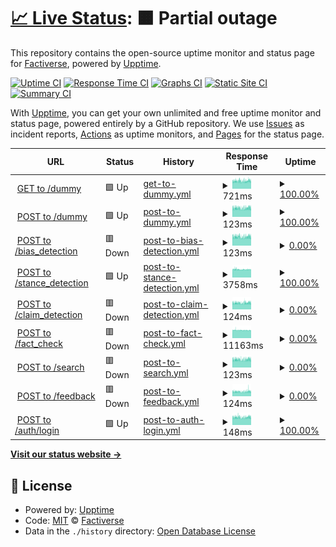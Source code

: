 # [📈 Live Status](https://factiverse.github.io/api-upptime): <!--live status--> **🟧 Partial outage**

This repository contains the open-source uptime monitor and status page for [Factiverse](https://factiverse.github.io/api-upptime), powered by [Upptime](https://github.com/upptime/upptime).

[![Uptime CI](https://github.com/factiverse/api-upptime/workflows/Uptime%20CI/badge.svg)](https://github.com/factiverse/api-upptime/actions?query=workflow%3A%22Uptime+CI%22)
[![Response Time CI](https://github.com/factiverse/api-upptime/workflows/Response%20Time%20CI/badge.svg)](https://github.com/factiverse/api-upptime/actions?query=workflow%3A%22Response+Time+CI%22)
[![Graphs CI](https://github.com/factiverse/api-upptime/workflows/Graphs%20CI/badge.svg)](https://github.com/factiverse/api-upptime/actions?query=workflow%3A%22Graphs+CI%22)
[![Static Site CI](https://github.com/factiverse/api-upptime/workflows/Static%20Site%20CI/badge.svg)](https://github.com/factiverse/api-upptime/actions?query=workflow%3A%22Static+Site+CI%22)
[![Summary CI](https://github.com/factiverse/api-upptime/workflows/Summary%20CI/badge.svg)](https://github.com/factiverse/api-upptime/actions?query=workflow%3A%22Summary+CI%22)

With [Upptime](https://upptime.js.org), you can get your own unlimited and free uptime monitor and status page, powered entirely by a GitHub repository. We use [Issues](https://github.com/factiverse/api-upptime/issues) as incident reports, [Actions](https://github.com/factiverse/api-upptime/actions) as uptime monitors, and [Pages](https://factiverse.github.io/api-upptime) for the status page.

<!--start: status pages-->
<!-- This summary is generated by Upptime (https://github.com/upptime/upptime) -->
<!-- Do not edit this manually, your changes will be overwritten -->
<!-- prettier-ignore -->
| URL | Status | History | Response Time | Uptime |
| --- | ------ | ------- | ------------- | ------ |
| <img alt="" src="https://favicons.githubusercontent.com/api.factiverse.no" height="13"> [GET to /dummy](https://api.factiverse.no/v1/dummy) | 🟩 Up | [get-to-dummy.yml](https://github.com/factiverse/upptime-prod/commits/HEAD/history/get-to-dummy.yml) | <details><summary><img alt="Response time graph" src="./graphs/get-to-dummy/response-time-week.png" height="20"> 721ms</summary><br><a href="https://factiverse.github.io/upptime-prod/history/get-to-dummy"><img alt="Response time 652" src="https://img.shields.io/endpoint?url=https%3A%2F%2Fraw.githubusercontent.com%2Ffactiverse%2Fupptime-prod%2FHEAD%2Fapi%2Fget-to-dummy%2Fresponse-time.json"></a><br><a href="https://factiverse.github.io/upptime-prod/history/get-to-dummy"><img alt="24-hour response time 755" src="https://img.shields.io/endpoint?url=https%3A%2F%2Fraw.githubusercontent.com%2Ffactiverse%2Fupptime-prod%2FHEAD%2Fapi%2Fget-to-dummy%2Fresponse-time-day.json"></a><br><a href="https://factiverse.github.io/upptime-prod/history/get-to-dummy"><img alt="7-day response time 721" src="https://img.shields.io/endpoint?url=https%3A%2F%2Fraw.githubusercontent.com%2Ffactiverse%2Fupptime-prod%2FHEAD%2Fapi%2Fget-to-dummy%2Fresponse-time-week.json"></a><br><a href="https://factiverse.github.io/upptime-prod/history/get-to-dummy"><img alt="30-day response time 738" src="https://img.shields.io/endpoint?url=https%3A%2F%2Fraw.githubusercontent.com%2Ffactiverse%2Fupptime-prod%2FHEAD%2Fapi%2Fget-to-dummy%2Fresponse-time-month.json"></a><br><a href="https://factiverse.github.io/upptime-prod/history/get-to-dummy"><img alt="1-year response time 652" src="https://img.shields.io/endpoint?url=https%3A%2F%2Fraw.githubusercontent.com%2Ffactiverse%2Fupptime-prod%2FHEAD%2Fapi%2Fget-to-dummy%2Fresponse-time-year.json"></a></details> | <details><summary><a href="https://factiverse.github.io/upptime-prod/history/get-to-dummy">100.00%</a></summary><a href="https://factiverse.github.io/upptime-prod/history/get-to-dummy"><img alt="All-time uptime 99.84%" src="https://img.shields.io/endpoint?url=https%3A%2F%2Fraw.githubusercontent.com%2Ffactiverse%2Fupptime-prod%2FHEAD%2Fapi%2Fget-to-dummy%2Fuptime.json"></a><br><a href="https://factiverse.github.io/upptime-prod/history/get-to-dummy"><img alt="24-hour uptime 100.00%" src="https://img.shields.io/endpoint?url=https%3A%2F%2Fraw.githubusercontent.com%2Ffactiverse%2Fupptime-prod%2FHEAD%2Fapi%2Fget-to-dummy%2Fuptime-day.json"></a><br><a href="https://factiverse.github.io/upptime-prod/history/get-to-dummy"><img alt="7-day uptime 100.00%" src="https://img.shields.io/endpoint?url=https%3A%2F%2Fraw.githubusercontent.com%2Ffactiverse%2Fupptime-prod%2FHEAD%2Fapi%2Fget-to-dummy%2Fuptime-week.json"></a><br><a href="https://factiverse.github.io/upptime-prod/history/get-to-dummy"><img alt="30-day uptime 100.00%" src="https://img.shields.io/endpoint?url=https%3A%2F%2Fraw.githubusercontent.com%2Ffactiverse%2Fupptime-prod%2FHEAD%2Fapi%2Fget-to-dummy%2Fuptime-month.json"></a><br><a href="https://factiverse.github.io/upptime-prod/history/get-to-dummy"><img alt="1-year uptime 99.84%" src="https://img.shields.io/endpoint?url=https%3A%2F%2Fraw.githubusercontent.com%2Ffactiverse%2Fupptime-prod%2FHEAD%2Fapi%2Fget-to-dummy%2Fuptime-year.json"></a></details>
| <img alt="" src="https://favicons.githubusercontent.com/api.factiverse.no" height="13"> [POST to /dummy](https://api.factiverse.no/v1/dummy) | 🟩 Up | [post-to-dummy.yml](https://github.com/factiverse/upptime-prod/commits/HEAD/history/post-to-dummy.yml) | <details><summary><img alt="Response time graph" src="./graphs/post-to-dummy/response-time-week.png" height="20"> 123ms</summary><br><a href="https://factiverse.github.io/upptime-prod/history/post-to-dummy"><img alt="Response time 162" src="https://img.shields.io/endpoint?url=https%3A%2F%2Fraw.githubusercontent.com%2Ffactiverse%2Fupptime-prod%2FHEAD%2Fapi%2Fpost-to-dummy%2Fresponse-time.json"></a><br><a href="https://factiverse.github.io/upptime-prod/history/post-to-dummy"><img alt="24-hour response time 128" src="https://img.shields.io/endpoint?url=https%3A%2F%2Fraw.githubusercontent.com%2Ffactiverse%2Fupptime-prod%2FHEAD%2Fapi%2Fpost-to-dummy%2Fresponse-time-day.json"></a><br><a href="https://factiverse.github.io/upptime-prod/history/post-to-dummy"><img alt="7-day response time 123" src="https://img.shields.io/endpoint?url=https%3A%2F%2Fraw.githubusercontent.com%2Ffactiverse%2Fupptime-prod%2FHEAD%2Fapi%2Fpost-to-dummy%2Fresponse-time-week.json"></a><br><a href="https://factiverse.github.io/upptime-prod/history/post-to-dummy"><img alt="30-day response time 127" src="https://img.shields.io/endpoint?url=https%3A%2F%2Fraw.githubusercontent.com%2Ffactiverse%2Fupptime-prod%2FHEAD%2Fapi%2Fpost-to-dummy%2Fresponse-time-month.json"></a><br><a href="https://factiverse.github.io/upptime-prod/history/post-to-dummy"><img alt="1-year response time 162" src="https://img.shields.io/endpoint?url=https%3A%2F%2Fraw.githubusercontent.com%2Ffactiverse%2Fupptime-prod%2FHEAD%2Fapi%2Fpost-to-dummy%2Fresponse-time-year.json"></a></details> | <details><summary><a href="https://factiverse.github.io/upptime-prod/history/post-to-dummy">100.00%</a></summary><a href="https://factiverse.github.io/upptime-prod/history/post-to-dummy"><img alt="All-time uptime 98.60%" src="https://img.shields.io/endpoint?url=https%3A%2F%2Fraw.githubusercontent.com%2Ffactiverse%2Fupptime-prod%2FHEAD%2Fapi%2Fpost-to-dummy%2Fuptime.json"></a><br><a href="https://factiverse.github.io/upptime-prod/history/post-to-dummy"><img alt="24-hour uptime 100.00%" src="https://img.shields.io/endpoint?url=https%3A%2F%2Fraw.githubusercontent.com%2Ffactiverse%2Fupptime-prod%2FHEAD%2Fapi%2Fpost-to-dummy%2Fuptime-day.json"></a><br><a href="https://factiverse.github.io/upptime-prod/history/post-to-dummy"><img alt="7-day uptime 100.00%" src="https://img.shields.io/endpoint?url=https%3A%2F%2Fraw.githubusercontent.com%2Ffactiverse%2Fupptime-prod%2FHEAD%2Fapi%2Fpost-to-dummy%2Fuptime-week.json"></a><br><a href="https://factiverse.github.io/upptime-prod/history/post-to-dummy"><img alt="30-day uptime 100.00%" src="https://img.shields.io/endpoint?url=https%3A%2F%2Fraw.githubusercontent.com%2Ffactiverse%2Fupptime-prod%2FHEAD%2Fapi%2Fpost-to-dummy%2Fuptime-month.json"></a><br><a href="https://factiverse.github.io/upptime-prod/history/post-to-dummy"><img alt="1-year uptime 98.60%" src="https://img.shields.io/endpoint?url=https%3A%2F%2Fraw.githubusercontent.com%2Ffactiverse%2Fupptime-prod%2FHEAD%2Fapi%2Fpost-to-dummy%2Fuptime-year.json"></a></details>
| <img alt="" src="https://favicons.githubusercontent.com/api.factiverse.no" height="13"> [POST to /bias_detection](https://api.factiverse.no/v1/bias_detection) | 🟥 Down | [post-to-bias-detection.yml](https://github.com/factiverse/upptime-prod/commits/HEAD/history/post-to-bias-detection.yml) | <details><summary><img alt="Response time graph" src="./graphs/post-to-bias-detection/response-time-week.png" height="20"> 123ms</summary><br><a href="https://factiverse.github.io/upptime-prod/history/post-to-bias-detection"><img alt="Response time 226" src="https://img.shields.io/endpoint?url=https%3A%2F%2Fraw.githubusercontent.com%2Ffactiverse%2Fupptime-prod%2FHEAD%2Fapi%2Fpost-to-bias-detection%2Fresponse-time.json"></a><br><a href="https://factiverse.github.io/upptime-prod/history/post-to-bias-detection"><img alt="24-hour response time 128" src="https://img.shields.io/endpoint?url=https%3A%2F%2Fraw.githubusercontent.com%2Ffactiverse%2Fupptime-prod%2FHEAD%2Fapi%2Fpost-to-bias-detection%2Fresponse-time-day.json"></a><br><a href="https://factiverse.github.io/upptime-prod/history/post-to-bias-detection"><img alt="7-day response time 123" src="https://img.shields.io/endpoint?url=https%3A%2F%2Fraw.githubusercontent.com%2Ffactiverse%2Fupptime-prod%2FHEAD%2Fapi%2Fpost-to-bias-detection%2Fresponse-time-week.json"></a><br><a href="https://factiverse.github.io/upptime-prod/history/post-to-bias-detection"><img alt="30-day response time 157" src="https://img.shields.io/endpoint?url=https%3A%2F%2Fraw.githubusercontent.com%2Ffactiverse%2Fupptime-prod%2FHEAD%2Fapi%2Fpost-to-bias-detection%2Fresponse-time-month.json"></a><br><a href="https://factiverse.github.io/upptime-prod/history/post-to-bias-detection"><img alt="1-year response time 226" src="https://img.shields.io/endpoint?url=https%3A%2F%2Fraw.githubusercontent.com%2Ffactiverse%2Fupptime-prod%2FHEAD%2Fapi%2Fpost-to-bias-detection%2Fresponse-time-year.json"></a></details> | <details><summary><a href="https://factiverse.github.io/upptime-prod/history/post-to-bias-detection">0.00%</a></summary><a href="https://factiverse.github.io/upptime-prod/history/post-to-bias-detection"><img alt="All-time uptime 87.85%" src="https://img.shields.io/endpoint?url=https%3A%2F%2Fraw.githubusercontent.com%2Ffactiverse%2Fupptime-prod%2FHEAD%2Fapi%2Fpost-to-bias-detection%2Fuptime.json"></a><br><a href="https://factiverse.github.io/upptime-prod/history/post-to-bias-detection"><img alt="24-hour uptime 0.00%" src="https://img.shields.io/endpoint?url=https%3A%2F%2Fraw.githubusercontent.com%2Ffactiverse%2Fupptime-prod%2FHEAD%2Fapi%2Fpost-to-bias-detection%2Fuptime-day.json"></a><br><a href="https://factiverse.github.io/upptime-prod/history/post-to-bias-detection"><img alt="7-day uptime 0.00%" src="https://img.shields.io/endpoint?url=https%3A%2F%2Fraw.githubusercontent.com%2Ffactiverse%2Fupptime-prod%2FHEAD%2Fapi%2Fpost-to-bias-detection%2Fuptime-week.json"></a><br><a href="https://factiverse.github.io/upptime-prod/history/post-to-bias-detection"><img alt="30-day uptime 29.13%" src="https://img.shields.io/endpoint?url=https%3A%2F%2Fraw.githubusercontent.com%2Ffactiverse%2Fupptime-prod%2FHEAD%2Fapi%2Fpost-to-bias-detection%2Fuptime-month.json"></a><br><a href="https://factiverse.github.io/upptime-prod/history/post-to-bias-detection"><img alt="1-year uptime 87.85%" src="https://img.shields.io/endpoint?url=https%3A%2F%2Fraw.githubusercontent.com%2Ffactiverse%2Fupptime-prod%2FHEAD%2Fapi%2Fpost-to-bias-detection%2Fuptime-year.json"></a></details>
| <img alt="" src="https://favicons.githubusercontent.com/api.factiverse.no" height="13"> [POST to /stance_detection](https://api.factiverse.no/v1/stance_detection) | 🟩 Up | [post-to-stance-detection.yml](https://github.com/factiverse/upptime-prod/commits/HEAD/history/post-to-stance-detection.yml) | <details><summary><img alt="Response time graph" src="./graphs/post-to-stance-detection/response-time-week.png" height="20"> 3758ms</summary><br><a href="https://factiverse.github.io/upptime-prod/history/post-to-stance-detection"><img alt="Response time 2703" src="https://img.shields.io/endpoint?url=https%3A%2F%2Fraw.githubusercontent.com%2Ffactiverse%2Fupptime-prod%2FHEAD%2Fapi%2Fpost-to-stance-detection%2Fresponse-time.json"></a><br><a href="https://factiverse.github.io/upptime-prod/history/post-to-stance-detection"><img alt="24-hour response time 3766" src="https://img.shields.io/endpoint?url=https%3A%2F%2Fraw.githubusercontent.com%2Ffactiverse%2Fupptime-prod%2FHEAD%2Fapi%2Fpost-to-stance-detection%2Fresponse-time-day.json"></a><br><a href="https://factiverse.github.io/upptime-prod/history/post-to-stance-detection"><img alt="7-day response time 3758" src="https://img.shields.io/endpoint?url=https%3A%2F%2Fraw.githubusercontent.com%2Ffactiverse%2Fupptime-prod%2FHEAD%2Fapi%2Fpost-to-stance-detection%2Fresponse-time-week.json"></a><br><a href="https://factiverse.github.io/upptime-prod/history/post-to-stance-detection"><img alt="30-day response time 3638" src="https://img.shields.io/endpoint?url=https%3A%2F%2Fraw.githubusercontent.com%2Ffactiverse%2Fupptime-prod%2FHEAD%2Fapi%2Fpost-to-stance-detection%2Fresponse-time-month.json"></a><br><a href="https://factiverse.github.io/upptime-prod/history/post-to-stance-detection"><img alt="1-year response time 2703" src="https://img.shields.io/endpoint?url=https%3A%2F%2Fraw.githubusercontent.com%2Ffactiverse%2Fupptime-prod%2FHEAD%2Fapi%2Fpost-to-stance-detection%2Fresponse-time-year.json"></a></details> | <details><summary><a href="https://factiverse.github.io/upptime-prod/history/post-to-stance-detection">100.00%</a></summary><a href="https://factiverse.github.io/upptime-prod/history/post-to-stance-detection"><img alt="All-time uptime 99.60%" src="https://img.shields.io/endpoint?url=https%3A%2F%2Fraw.githubusercontent.com%2Ffactiverse%2Fupptime-prod%2FHEAD%2Fapi%2Fpost-to-stance-detection%2Fuptime.json"></a><br><a href="https://factiverse.github.io/upptime-prod/history/post-to-stance-detection"><img alt="24-hour uptime 100.00%" src="https://img.shields.io/endpoint?url=https%3A%2F%2Fraw.githubusercontent.com%2Ffactiverse%2Fupptime-prod%2FHEAD%2Fapi%2Fpost-to-stance-detection%2Fuptime-day.json"></a><br><a href="https://factiverse.github.io/upptime-prod/history/post-to-stance-detection"><img alt="7-day uptime 100.00%" src="https://img.shields.io/endpoint?url=https%3A%2F%2Fraw.githubusercontent.com%2Ffactiverse%2Fupptime-prod%2FHEAD%2Fapi%2Fpost-to-stance-detection%2Fuptime-week.json"></a><br><a href="https://factiverse.github.io/upptime-prod/history/post-to-stance-detection"><img alt="30-day uptime 100.00%" src="https://img.shields.io/endpoint?url=https%3A%2F%2Fraw.githubusercontent.com%2Ffactiverse%2Fupptime-prod%2FHEAD%2Fapi%2Fpost-to-stance-detection%2Fuptime-month.json"></a><br><a href="https://factiverse.github.io/upptime-prod/history/post-to-stance-detection"><img alt="1-year uptime 99.60%" src="https://img.shields.io/endpoint?url=https%3A%2F%2Fraw.githubusercontent.com%2Ffactiverse%2Fupptime-prod%2FHEAD%2Fapi%2Fpost-to-stance-detection%2Fuptime-year.json"></a></details>
| <img alt="" src="https://favicons.githubusercontent.com/api.factiverse.no" height="13"> [POST to /claim_detection](https://api.factiverse.no/v1/claim_detection) | 🟥 Down | [post-to-claim-detection.yml](https://github.com/factiverse/upptime-prod/commits/HEAD/history/post-to-claim-detection.yml) | <details><summary><img alt="Response time graph" src="./graphs/post-to-claim-detection/response-time-week.png" height="20"> 124ms</summary><br><a href="https://factiverse.github.io/upptime-prod/history/post-to-claim-detection"><img alt="Response time 327" src="https://img.shields.io/endpoint?url=https%3A%2F%2Fraw.githubusercontent.com%2Ffactiverse%2Fupptime-prod%2FHEAD%2Fapi%2Fpost-to-claim-detection%2Fresponse-time.json"></a><br><a href="https://factiverse.github.io/upptime-prod/history/post-to-claim-detection"><img alt="24-hour response time 130" src="https://img.shields.io/endpoint?url=https%3A%2F%2Fraw.githubusercontent.com%2Ffactiverse%2Fupptime-prod%2FHEAD%2Fapi%2Fpost-to-claim-detection%2Fresponse-time-day.json"></a><br><a href="https://factiverse.github.io/upptime-prod/history/post-to-claim-detection"><img alt="7-day response time 124" src="https://img.shields.io/endpoint?url=https%3A%2F%2Fraw.githubusercontent.com%2Ffactiverse%2Fupptime-prod%2FHEAD%2Fapi%2Fpost-to-claim-detection%2Fresponse-time-week.json"></a><br><a href="https://factiverse.github.io/upptime-prod/history/post-to-claim-detection"><img alt="30-day response time 157" src="https://img.shields.io/endpoint?url=https%3A%2F%2Fraw.githubusercontent.com%2Ffactiverse%2Fupptime-prod%2FHEAD%2Fapi%2Fpost-to-claim-detection%2Fresponse-time-month.json"></a><br><a href="https://factiverse.github.io/upptime-prod/history/post-to-claim-detection"><img alt="1-year response time 327" src="https://img.shields.io/endpoint?url=https%3A%2F%2Fraw.githubusercontent.com%2Ffactiverse%2Fupptime-prod%2FHEAD%2Fapi%2Fpost-to-claim-detection%2Fresponse-time-year.json"></a></details> | <details><summary><a href="https://factiverse.github.io/upptime-prod/history/post-to-claim-detection">0.00%</a></summary><a href="https://factiverse.github.io/upptime-prod/history/post-to-claim-detection"><img alt="All-time uptime 87.78%" src="https://img.shields.io/endpoint?url=https%3A%2F%2Fraw.githubusercontent.com%2Ffactiverse%2Fupptime-prod%2FHEAD%2Fapi%2Fpost-to-claim-detection%2Fuptime.json"></a><br><a href="https://factiverse.github.io/upptime-prod/history/post-to-claim-detection"><img alt="24-hour uptime 0.00%" src="https://img.shields.io/endpoint?url=https%3A%2F%2Fraw.githubusercontent.com%2Ffactiverse%2Fupptime-prod%2FHEAD%2Fapi%2Fpost-to-claim-detection%2Fuptime-day.json"></a><br><a href="https://factiverse.github.io/upptime-prod/history/post-to-claim-detection"><img alt="7-day uptime 0.00%" src="https://img.shields.io/endpoint?url=https%3A%2F%2Fraw.githubusercontent.com%2Ffactiverse%2Fupptime-prod%2FHEAD%2Fapi%2Fpost-to-claim-detection%2Fuptime-week.json"></a><br><a href="https://factiverse.github.io/upptime-prod/history/post-to-claim-detection"><img alt="30-day uptime 29.13%" src="https://img.shields.io/endpoint?url=https%3A%2F%2Fraw.githubusercontent.com%2Ffactiverse%2Fupptime-prod%2FHEAD%2Fapi%2Fpost-to-claim-detection%2Fuptime-month.json"></a><br><a href="https://factiverse.github.io/upptime-prod/history/post-to-claim-detection"><img alt="1-year uptime 87.78%" src="https://img.shields.io/endpoint?url=https%3A%2F%2Fraw.githubusercontent.com%2Ffactiverse%2Fupptime-prod%2FHEAD%2Fapi%2Fpost-to-claim-detection%2Fuptime-year.json"></a></details>
| <img alt="" src="https://favicons.githubusercontent.com/api.factiverse.no" height="13"> [POST to /fact_check](https://api.factiverse.no/v1/fact_check) | 🟥 Down | [post-to-fact-check.yml](https://github.com/factiverse/upptime-prod/commits/HEAD/history/post-to-fact-check.yml) | <details><summary><img alt="Response time graph" src="./graphs/post-to-fact-check/response-time-week.png" height="20"> 11163ms</summary><br><a href="https://factiverse.github.io/upptime-prod/history/post-to-fact-check"><img alt="Response time 8220" src="https://img.shields.io/endpoint?url=https%3A%2F%2Fraw.githubusercontent.com%2Ffactiverse%2Fupptime-prod%2FHEAD%2Fapi%2Fpost-to-fact-check%2Fresponse-time.json"></a><br><a href="https://factiverse.github.io/upptime-prod/history/post-to-fact-check"><img alt="24-hour response time 11051" src="https://img.shields.io/endpoint?url=https%3A%2F%2Fraw.githubusercontent.com%2Ffactiverse%2Fupptime-prod%2FHEAD%2Fapi%2Fpost-to-fact-check%2Fresponse-time-day.json"></a><br><a href="https://factiverse.github.io/upptime-prod/history/post-to-fact-check"><img alt="7-day response time 11163" src="https://img.shields.io/endpoint?url=https%3A%2F%2Fraw.githubusercontent.com%2Ffactiverse%2Fupptime-prod%2FHEAD%2Fapi%2Fpost-to-fact-check%2Fresponse-time-week.json"></a><br><a href="https://factiverse.github.io/upptime-prod/history/post-to-fact-check"><img alt="30-day response time 11083" src="https://img.shields.io/endpoint?url=https%3A%2F%2Fraw.githubusercontent.com%2Ffactiverse%2Fupptime-prod%2FHEAD%2Fapi%2Fpost-to-fact-check%2Fresponse-time-month.json"></a><br><a href="https://factiverse.github.io/upptime-prod/history/post-to-fact-check"><img alt="1-year response time 8220" src="https://img.shields.io/endpoint?url=https%3A%2F%2Fraw.githubusercontent.com%2Ffactiverse%2Fupptime-prod%2FHEAD%2Fapi%2Fpost-to-fact-check%2Fresponse-time-year.json"></a></details> | <details><summary><a href="https://factiverse.github.io/upptime-prod/history/post-to-fact-check">0.00%</a></summary><a href="https://factiverse.github.io/upptime-prod/history/post-to-fact-check"><img alt="All-time uptime 88.83%" src="https://img.shields.io/endpoint?url=https%3A%2F%2Fraw.githubusercontent.com%2Ffactiverse%2Fupptime-prod%2FHEAD%2Fapi%2Fpost-to-fact-check%2Fuptime.json"></a><br><a href="https://factiverse.github.io/upptime-prod/history/post-to-fact-check"><img alt="24-hour uptime 0.00%" src="https://img.shields.io/endpoint?url=https%3A%2F%2Fraw.githubusercontent.com%2Ffactiverse%2Fupptime-prod%2FHEAD%2Fapi%2Fpost-to-fact-check%2Fuptime-day.json"></a><br><a href="https://factiverse.github.io/upptime-prod/history/post-to-fact-check"><img alt="7-day uptime 0.00%" src="https://img.shields.io/endpoint?url=https%3A%2F%2Fraw.githubusercontent.com%2Ffactiverse%2Fupptime-prod%2FHEAD%2Fapi%2Fpost-to-fact-check%2Fuptime-week.json"></a><br><a href="https://factiverse.github.io/upptime-prod/history/post-to-fact-check"><img alt="30-day uptime 29.13%" src="https://img.shields.io/endpoint?url=https%3A%2F%2Fraw.githubusercontent.com%2Ffactiverse%2Fupptime-prod%2FHEAD%2Fapi%2Fpost-to-fact-check%2Fuptime-month.json"></a><br><a href="https://factiverse.github.io/upptime-prod/history/post-to-fact-check"><img alt="1-year uptime 88.83%" src="https://img.shields.io/endpoint?url=https%3A%2F%2Fraw.githubusercontent.com%2Ffactiverse%2Fupptime-prod%2FHEAD%2Fapi%2Fpost-to-fact-check%2Fuptime-year.json"></a></details>
| <img alt="" src="https://favicons.githubusercontent.com/api.factiverse.no" height="13"> [POST to /search](https://api.factiverse.no/v1/search) | 🟥 Down | [post-to-search.yml](https://github.com/factiverse/upptime-prod/commits/HEAD/history/post-to-search.yml) | <details><summary><img alt="Response time graph" src="./graphs/post-to-search/response-time-week.png" height="20"> 123ms</summary><br><a href="https://factiverse.github.io/upptime-prod/history/post-to-search"><img alt="Response time 814" src="https://img.shields.io/endpoint?url=https%3A%2F%2Fraw.githubusercontent.com%2Ffactiverse%2Fupptime-prod%2FHEAD%2Fapi%2Fpost-to-search%2Fresponse-time.json"></a><br><a href="https://factiverse.github.io/upptime-prod/history/post-to-search"><img alt="24-hour response time 128" src="https://img.shields.io/endpoint?url=https%3A%2F%2Fraw.githubusercontent.com%2Ffactiverse%2Fupptime-prod%2FHEAD%2Fapi%2Fpost-to-search%2Fresponse-time-day.json"></a><br><a href="https://factiverse.github.io/upptime-prod/history/post-to-search"><img alt="7-day response time 123" src="https://img.shields.io/endpoint?url=https%3A%2F%2Fraw.githubusercontent.com%2Ffactiverse%2Fupptime-prod%2FHEAD%2Fapi%2Fpost-to-search%2Fresponse-time-week.json"></a><br><a href="https://factiverse.github.io/upptime-prod/history/post-to-search"><img alt="30-day response time 644" src="https://img.shields.io/endpoint?url=https%3A%2F%2Fraw.githubusercontent.com%2Ffactiverse%2Fupptime-prod%2FHEAD%2Fapi%2Fpost-to-search%2Fresponse-time-month.json"></a><br><a href="https://factiverse.github.io/upptime-prod/history/post-to-search"><img alt="1-year response time 814" src="https://img.shields.io/endpoint?url=https%3A%2F%2Fraw.githubusercontent.com%2Ffactiverse%2Fupptime-prod%2FHEAD%2Fapi%2Fpost-to-search%2Fresponse-time-year.json"></a></details> | <details><summary><a href="https://factiverse.github.io/upptime-prod/history/post-to-search">0.00%</a></summary><a href="https://factiverse.github.io/upptime-prod/history/post-to-search"><img alt="All-time uptime 86.37%" src="https://img.shields.io/endpoint?url=https%3A%2F%2Fraw.githubusercontent.com%2Ffactiverse%2Fupptime-prod%2FHEAD%2Fapi%2Fpost-to-search%2Fuptime.json"></a><br><a href="https://factiverse.github.io/upptime-prod/history/post-to-search"><img alt="24-hour uptime 0.00%" src="https://img.shields.io/endpoint?url=https%3A%2F%2Fraw.githubusercontent.com%2Ffactiverse%2Fupptime-prod%2FHEAD%2Fapi%2Fpost-to-search%2Fuptime-day.json"></a><br><a href="https://factiverse.github.io/upptime-prod/history/post-to-search"><img alt="7-day uptime 0.00%" src="https://img.shields.io/endpoint?url=https%3A%2F%2Fraw.githubusercontent.com%2Ffactiverse%2Fupptime-prod%2FHEAD%2Fapi%2Fpost-to-search%2Fuptime-week.json"></a><br><a href="https://factiverse.github.io/upptime-prod/history/post-to-search"><img alt="30-day uptime 20.22%" src="https://img.shields.io/endpoint?url=https%3A%2F%2Fraw.githubusercontent.com%2Ffactiverse%2Fupptime-prod%2FHEAD%2Fapi%2Fpost-to-search%2Fuptime-month.json"></a><br><a href="https://factiverse.github.io/upptime-prod/history/post-to-search"><img alt="1-year uptime 86.37%" src="https://img.shields.io/endpoint?url=https%3A%2F%2Fraw.githubusercontent.com%2Ffactiverse%2Fupptime-prod%2FHEAD%2Fapi%2Fpost-to-search%2Fuptime-year.json"></a></details>
| <img alt="" src="https://favicons.githubusercontent.com/api.factiverse.no" height="13"> [POST to /feedback](https://api.factiverse.no/v1/feedback) | 🟥 Down | [post-to-feedback.yml](https://github.com/factiverse/upptime-prod/commits/HEAD/history/post-to-feedback.yml) | <details><summary><img alt="Response time graph" src="./graphs/post-to-feedback/response-time-week.png" height="20"> 124ms</summary><br><a href="https://factiverse.github.io/upptime-prod/history/post-to-feedback"><img alt="Response time 163" src="https://img.shields.io/endpoint?url=https%3A%2F%2Fraw.githubusercontent.com%2Ffactiverse%2Fupptime-prod%2FHEAD%2Fapi%2Fpost-to-feedback%2Fresponse-time.json"></a><br><a href="https://factiverse.github.io/upptime-prod/history/post-to-feedback"><img alt="24-hour response time 135" src="https://img.shields.io/endpoint?url=https%3A%2F%2Fraw.githubusercontent.com%2Ffactiverse%2Fupptime-prod%2FHEAD%2Fapi%2Fpost-to-feedback%2Fresponse-time-day.json"></a><br><a href="https://factiverse.github.io/upptime-prod/history/post-to-feedback"><img alt="7-day response time 124" src="https://img.shields.io/endpoint?url=https%3A%2F%2Fraw.githubusercontent.com%2Ffactiverse%2Fupptime-prod%2FHEAD%2Fapi%2Fpost-to-feedback%2Fresponse-time-week.json"></a><br><a href="https://factiverse.github.io/upptime-prod/history/post-to-feedback"><img alt="30-day response time 128" src="https://img.shields.io/endpoint?url=https%3A%2F%2Fraw.githubusercontent.com%2Ffactiverse%2Fupptime-prod%2FHEAD%2Fapi%2Fpost-to-feedback%2Fresponse-time-month.json"></a><br><a href="https://factiverse.github.io/upptime-prod/history/post-to-feedback"><img alt="1-year response time 163" src="https://img.shields.io/endpoint?url=https%3A%2F%2Fraw.githubusercontent.com%2Ffactiverse%2Fupptime-prod%2FHEAD%2Fapi%2Fpost-to-feedback%2Fresponse-time-year.json"></a></details> | <details><summary><a href="https://factiverse.github.io/upptime-prod/history/post-to-feedback">0.00%</a></summary><a href="https://factiverse.github.io/upptime-prod/history/post-to-feedback"><img alt="All-time uptime 87.80%" src="https://img.shields.io/endpoint?url=https%3A%2F%2Fraw.githubusercontent.com%2Ffactiverse%2Fupptime-prod%2FHEAD%2Fapi%2Fpost-to-feedback%2Fuptime.json"></a><br><a href="https://factiverse.github.io/upptime-prod/history/post-to-feedback"><img alt="24-hour uptime 0.00%" src="https://img.shields.io/endpoint?url=https%3A%2F%2Fraw.githubusercontent.com%2Ffactiverse%2Fupptime-prod%2FHEAD%2Fapi%2Fpost-to-feedback%2Fuptime-day.json"></a><br><a href="https://factiverse.github.io/upptime-prod/history/post-to-feedback"><img alt="7-day uptime 0.00%" src="https://img.shields.io/endpoint?url=https%3A%2F%2Fraw.githubusercontent.com%2Ffactiverse%2Fupptime-prod%2FHEAD%2Fapi%2Fpost-to-feedback%2Fuptime-week.json"></a><br><a href="https://factiverse.github.io/upptime-prod/history/post-to-feedback"><img alt="30-day uptime 29.13%" src="https://img.shields.io/endpoint?url=https%3A%2F%2Fraw.githubusercontent.com%2Ffactiverse%2Fupptime-prod%2FHEAD%2Fapi%2Fpost-to-feedback%2Fuptime-month.json"></a><br><a href="https://factiverse.github.io/upptime-prod/history/post-to-feedback"><img alt="1-year uptime 87.80%" src="https://img.shields.io/endpoint?url=https%3A%2F%2Fraw.githubusercontent.com%2Ffactiverse%2Fupptime-prod%2FHEAD%2Fapi%2Fpost-to-feedback%2Fuptime-year.json"></a></details>
| <img alt="" src="https://favicons.githubusercontent.com/api.factiverse.no" height="13"> [POST to /auth/login](https://api.factiverse.no/v1/auth/login) | 🟩 Up | [post-to-auth-login.yml](https://github.com/factiverse/upptime-prod/commits/HEAD/history/post-to-auth-login.yml) | <details><summary><img alt="Response time graph" src="./graphs/post-to-auth-login/response-time-week.png" height="20"> 148ms</summary><br><a href="https://factiverse.github.io/upptime-prod/history/post-to-auth-login"><img alt="Response time 182" src="https://img.shields.io/endpoint?url=https%3A%2F%2Fraw.githubusercontent.com%2Ffactiverse%2Fupptime-prod%2FHEAD%2Fapi%2Fpost-to-auth-login%2Fresponse-time.json"></a><br><a href="https://factiverse.github.io/upptime-prod/history/post-to-auth-login"><img alt="24-hour response time 153" src="https://img.shields.io/endpoint?url=https%3A%2F%2Fraw.githubusercontent.com%2Ffactiverse%2Fupptime-prod%2FHEAD%2Fapi%2Fpost-to-auth-login%2Fresponse-time-day.json"></a><br><a href="https://factiverse.github.io/upptime-prod/history/post-to-auth-login"><img alt="7-day response time 148" src="https://img.shields.io/endpoint?url=https%3A%2F%2Fraw.githubusercontent.com%2Ffactiverse%2Fupptime-prod%2FHEAD%2Fapi%2Fpost-to-auth-login%2Fresponse-time-week.json"></a><br><a href="https://factiverse.github.io/upptime-prod/history/post-to-auth-login"><img alt="30-day response time 158" src="https://img.shields.io/endpoint?url=https%3A%2F%2Fraw.githubusercontent.com%2Ffactiverse%2Fupptime-prod%2FHEAD%2Fapi%2Fpost-to-auth-login%2Fresponse-time-month.json"></a><br><a href="https://factiverse.github.io/upptime-prod/history/post-to-auth-login"><img alt="1-year response time 182" src="https://img.shields.io/endpoint?url=https%3A%2F%2Fraw.githubusercontent.com%2Ffactiverse%2Fupptime-prod%2FHEAD%2Fapi%2Fpost-to-auth-login%2Fresponse-time-year.json"></a></details> | <details><summary><a href="https://factiverse.github.io/upptime-prod/history/post-to-auth-login">100.00%</a></summary><a href="https://factiverse.github.io/upptime-prod/history/post-to-auth-login"><img alt="All-time uptime 98.78%" src="https://img.shields.io/endpoint?url=https%3A%2F%2Fraw.githubusercontent.com%2Ffactiverse%2Fupptime-prod%2FHEAD%2Fapi%2Fpost-to-auth-login%2Fuptime.json"></a><br><a href="https://factiverse.github.io/upptime-prod/history/post-to-auth-login"><img alt="24-hour uptime 100.00%" src="https://img.shields.io/endpoint?url=https%3A%2F%2Fraw.githubusercontent.com%2Ffactiverse%2Fupptime-prod%2FHEAD%2Fapi%2Fpost-to-auth-login%2Fuptime-day.json"></a><br><a href="https://factiverse.github.io/upptime-prod/history/post-to-auth-login"><img alt="7-day uptime 100.00%" src="https://img.shields.io/endpoint?url=https%3A%2F%2Fraw.githubusercontent.com%2Ffactiverse%2Fupptime-prod%2FHEAD%2Fapi%2Fpost-to-auth-login%2Fuptime-week.json"></a><br><a href="https://factiverse.github.io/upptime-prod/history/post-to-auth-login"><img alt="30-day uptime 100.00%" src="https://img.shields.io/endpoint?url=https%3A%2F%2Fraw.githubusercontent.com%2Ffactiverse%2Fupptime-prod%2FHEAD%2Fapi%2Fpost-to-auth-login%2Fuptime-month.json"></a><br><a href="https://factiverse.github.io/upptime-prod/history/post-to-auth-login"><img alt="1-year uptime 98.78%" src="https://img.shields.io/endpoint?url=https%3A%2F%2Fraw.githubusercontent.com%2Ffactiverse%2Fupptime-prod%2FHEAD%2Fapi%2Fpost-to-auth-login%2Fuptime-year.json"></a></details>

<!--end: status pages-->

[**Visit our status website →**](https://factiverse.github.io/api-upptime)

## 📄 License

- Powered by: [Upptime](https://github.com/upptime/upptime)
- Code: [MIT](./LICENSE) © [Factiverse](https://factiverse.github.io/api-upptime)
- Data in the `./history` directory: [Open Database License](https://opendatacommons.org/licenses/odbl/1-0/)
